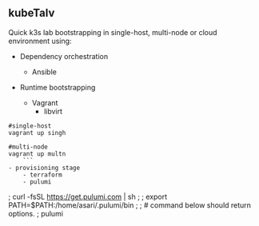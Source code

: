 ## kubeTalv

Quick k3s lab bootstrapping in single-host, multi-node or cloud environment using:

- Dependency orchestration
    - Ansible

- Runtime bootstrapping
  - Vagrant
    - libvirt
```
#single-host
vagrant up singh

#multi-node
vagrant up multn
    ```
- provisioning stage
    - terraform
    - pulumi
```
; curl -fsSL https://get.pulumi.com | sh
;
; export PATH=$PATH:/home/asari/.pulumi/bin
;
; # command below should return options.
; pulumi

```
